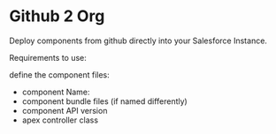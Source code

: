 # Github 2 Org

Deploy components from github directly into your Salesforce Instance.

Requirements to use:

define the component files:
- component Name:
- component bundle files (if named differently)
- component API version
- apex controller class



